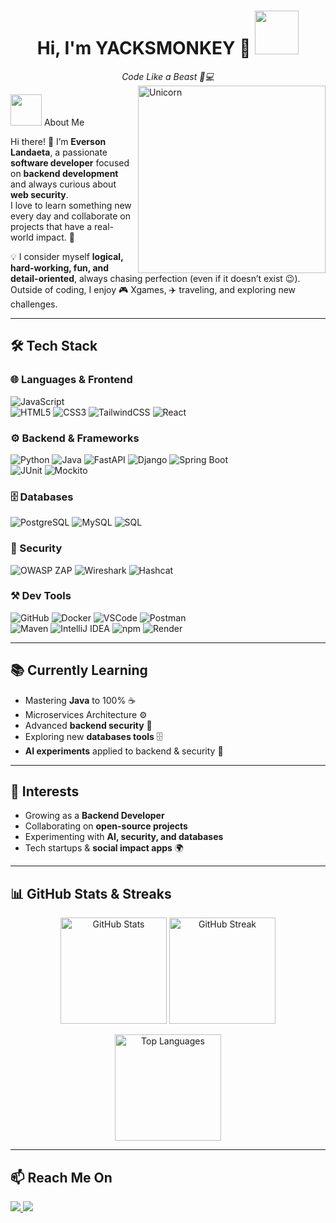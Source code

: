 <h1 align="center">
  Hi, I'm YACKSMONKEY 🍌 
  <img src="https://github.com/user-attachments/assets/96c8349d-8ad3-4578-abcf-0efe97e2675e" width="70">
</h1> 

<div align="center"><em>Code Like a Beast 🦍💻</em></div>

<img align="right" width=300px alt="Unicorn" src="https://media0.giphy.com/media/v1.Y2lkPTc5MGI3NjExdTMxZ3VncHEyeWkxamN5c3lxMGNtM3dmYm9tZTZ4OHFrbnVqbWxrMCZlcD12MV9pbnRlcm5hbF9naWZfYnlfaWQmY3Q9Zw/hD0mNAEuqs1lDJw8rx/giphy.gif" />

<img src="https://github.com/7oSkaaa/7oSkaaa/blob/main/Images/about_me.gif?raw=true" width="50px"> About Me

Hi there! 👋 I’m **Everson Landaeta**, a passionate **software developer** focused on **backend development** and always curious about **web security**.  
I love to learn something new every day and collaborate on projects that have a real-world impact. 🚀  

💡 I consider myself **logical, hard-working, fun, and detail-oriented**, always chasing perfection (even if it doesn’t exist 😉).  
Outside of coding, I enjoy 🎮 Xgames, ✈️ traveling, and exploring new challenges.  

---

## 🛠️ Tech Stack

### 🌐 Languages & Frontend
![JavaScript](https://img.shields.io/badge/JavaScript-F7DF1E?style=for-the-badge&logo=javascript&logoColor=black)  
![HTML5](https://img.shields.io/badge/HTML5-E34F26?style=for-the-badge&logo=html5&logoColor=white) 
![CSS3](https://img.shields.io/badge/CSS3-1572B6?style=for-the-badge&logo=css3&logoColor=white) 
![TailwindCSS](https://img.shields.io/badge/Tailwind-38B2AC?style=for-the-badge&logo=tailwind-css&logoColor=white) 
![React](https://img.shields.io/badge/React-20232A?style=for-the-badge&logo=react&logoColor=61DAFB)  

### ⚙️ Backend & Frameworks
![Python](https://img.shields.io/badge/Python-3776AB?style=for-the-badge&logo=python&logoColor=white) 
![Java](https://img.shields.io/badge/Java-007396?style=for-the-badge&logo=java&logoColor=white) 
![FastAPI](https://img.shields.io/badge/FastAPI-009688?style=for-the-badge&logo=fastapi&logoColor=white) 
![Django](https://img.shields.io/badge/Django-092E20?style=for-the-badge&logo=django&logoColor=white) 
![Spring Boot](https://img.shields.io/badge/Spring%20Boot-6DB33F?style=for-the-badge&logo=springboot&logoColor=white)  
![JUnit](https://img.shields.io/badge/JUnit-25A162?style=for-the-badge&logo=junit5&logoColor=white) 
![Mockito](https://img.shields.io/badge/Mockito-2A6DB3?style=for-the-badge&logo=java&logoColor=white) 

### 🗄️ Databases
![PostgreSQL](https://img.shields.io/badge/PostgreSQL-316192?style=for-the-badge&logo=postgresql&logoColor=white) 
![MySQL](https://img.shields.io/badge/MySQL-4479A1?style=for-the-badge&logo=mysql&logoColor=white) 
![SQL](https://img.shields.io/badge/SQL-003B57?style=for-the-badge&logo=database&logoColor=white)  

### 🔐 Security
![OWASP ZAP](https://img.shields.io/badge/OWASP%20ZAP-000000?style=for-the-badge&logo=owasp&logoColor=white) 
![Wireshark](https://img.shields.io/badge/Wireshark-1679A7?style=for-the-badge&logo=wireshark&logoColor=white) 
![Hashcat](https://img.shields.io/badge/Hashcat-2C2C2C?style=for-the-badge&logo=lock&logoColor=white)  

### ⚒️ Dev Tools
![GitHub](https://img.shields.io/badge/GitHub-181717?style=for-the-badge&logo=github&logoColor=white) 
![Docker](https://img.shields.io/badge/Docker-2496ED?style=for-the-badge&logo=docker&logoColor=white) 
![VSCode](https://img.shields.io/badge/VSCode-0078d7?style=for-the-badge&logo=visual-studio-code&logoColor=white) 
![Postman](https://img.shields.io/badge/Postman-FF6C37?style=for-the-badge&logo=postman&logoColor=white)  
![Maven](https://img.shields.io/badge/Maven-C71A36?style=for-the-badge&logo=apache-maven&logoColor=white) 
![IntelliJ IDEA](https://img.shields.io/badge/IntelliJ-000000?style=for-the-badge&logo=intellij-idea&logoColor=white) 
![npm](https://img.shields.io/badge/npm-CB3837?style=for-the-badge&logo=npm&logoColor=white) 
![Render](https://img.shields.io/badge/Render-46E3B7?style=for-the-badge&logo=render&logoColor=black)  

---

## 📚 Currently Learning
- Mastering **Java** to 100% ☕  
- Microservices Architecture ⚙️  
- Advanced **backend security** 🔐  
- Exploring new **databases tools** 🗄️  
- **AI experiments** applied to backend & security 🤖  

---

## 🚀 Interests
- Growing as a **Backend Developer**  
- Collaborating on **open-source projects**  
- Experimenting with **AI, security, and databases**  
- Tech startups & **social impact apps** 🌍  

---

## 📊 GitHub Stats & Streaks

<p align="center">
  <img src="https://github-readme-stats.vercel.app/api?username=Yacksmonkey&show_icons=true&theme=react&title_color=FFD700&icon_color=36BCF7&text_color=CCCCCC&bg_color=0D1117" height="170" alt="GitHub Stats"/>
  <img src="https://github-readme-streak-stats.herokuapp.com/?user=Yacksmonkey&theme=react&ring=FFD700&fire=FFD700&currStreakLabel=36BCF7&sideNums=CCCCCC&currStreakNum=FFD700&sideLabels=36BCF7&dates=CCCCCC&background=0D1117" height="170" alt="GitHub Streak"/>
</p>

<p align="center">
  <img src="https://github-readme-stats.vercel.app/api/top-langs/?username=Yacksmonkey&layout=compact&theme=react&title_color=FFD700&text_color=CCCCCC&bg_color=0D1117" height="170" alt="Top Languages"/>
</p>

---

## 📫 Reach Me On
<p>
  <a href="https://www.linkedin.com/in/yacksmonkey" target="_blank">
    <img src="https://img.shields.io/badge/LinkedIn-0A66C2?style=for-the-badge&logo=linkedin&logoColor=white"/>
  </a>
  <a href="yacksmonkey@gmail.com">
    <img src="https://img.shields.io/badge/Gmail-D14836?style=for-the-badge&logo=gmail&logoColor=white"/>
  </a>
</p>
